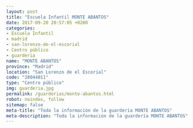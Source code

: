 ```yaml
---
layout: post
title: "Escuela Infantil MONTE ABANTOS"
date: 2017-09-20 20:57:05 +0200
categories:
- Escuela Infantil
- madrid
- san-lorenzo-de-el-escorial
- Centro público
- guarderia
name: "MONTE ABANTOS"
province: "Madrid"
location: "San Lorenzo de el Escorial"
code: "28044011"
type: "Centro público"
img: guarderia.jpg
permalink: /guarderias/monte-abantos.html
robot: noindex, follow
sitemap: false
meta-title: "Toda la información de la guardería MONTE ABANTOS"
meta-description: "Toda la información de la guardería MONTE ABANTOS"
---
```

